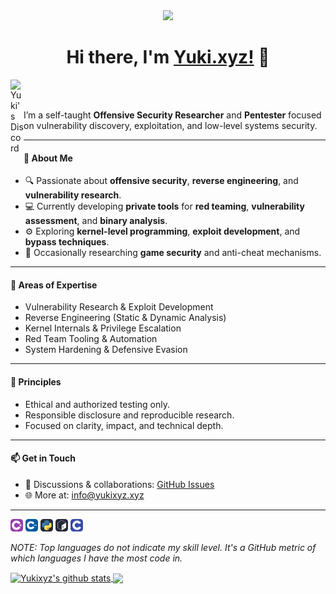 <div align="center">
  <img src="https://i.pinimg.com/originals/bc/80/5a/bc805a2b5dee6870952628318290b3dd.gif" width="180" />
  <h1>Hi there, I'm <a href="https://yuki.xyz">Yuki.xyz!</a> 👋</h1>
</div>

<a href="https://discord.gg/yukiwtf">
  <img align="left" alt="Yuki's Discord" width="21px" src="https://raw.githubusercontent.com/anuraghazra/anuraghazra/master/assets/discord-round.svg" />
</a>  

<br />
<br />

I’m a self-taught **Offensive Security Researcher** and **Pentester** focused on vulnerability discovery, exploitation, and low-level systems security.

---

#### 🧠 About Me
- 🔍 Passionate about **offensive security**, **reverse engineering**, and **vulnerability research**.  
- 💻 Currently developing **private tools** for **red teaming**, **vulnerability assessment**, and **binary analysis**.  
- ⚙️ Exploring **kernel-level programming**, **exploit development**, and **bypass techniques**.  
- 🧩 Occasionally researching **game security** and anti-cheat mechanisms.  

---

#### 🧰 Areas of Expertise
- Vulnerability Research & Exploit Development  
- Reverse Engineering (Static & Dynamic Analysis)  
- Kernel Internals & Privilege Escalation  
- Red Team Tooling & Automation  
- System Hardening & Defensive Evasion  

---

#### 📜 Principles
- Ethical and authorized testing only.  
- Responsible disclosure and reproducible research.  
- Focused on clarity, impact, and technical depth.  

---

#### 📫 Get in Touch
- 💬 Discussions & collaborations: [GitHub Issues](https://github.com/yuki.xyz/yuki.xyz/issues)  
- 🌐 More at: [info@yukixyz.xyz](https://github.com/yuki.xyz)

---

<code><img height="20" src="https://github.com/tandpfun/skill-icons/blob/main/icons/CS.svg"></code>
<code><img height="20" src="https://github.com/tandpfun/skill-icons/blob/main/icons/CPP.svg"></code>
<code><img height="20" src="https://github.com/tandpfun/skill-icons/blob/main/icons/Python-Dark.svg"></code>
<code><img height="20" src="https://github.com/tandpfun/skill-icons/blob/main/icons/Bash-Dark.svg"></code>
<code><img height="20" src="https://github.com/tandpfun/skill-icons/blob/main/icons/C.svg"></code>

*NOTE: Top languages do not indicate my skill level. It's a GitHub metric of which languages I have the most code in.*

<a href="https://github.com/yukixyz/github-readme-stats">
  <img align="center" src="https://github-readme-stats.vercel.app/api?username=yukixyz&show_icons=true&include_all_commits=true&theme=material-palenight" alt="Yukixyz's github stats" />
</a>
<a href="https://github.com/yukixyz/github-readme-stats">
  <img align="center" src="https://github-readme-stats.vercel.app/api/top-langs/?username=yukixyz&layout=compact&theme=material-palenight" />
</a>
